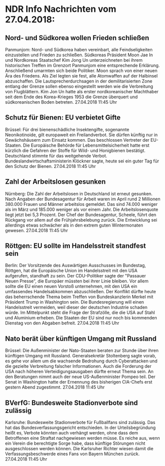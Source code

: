 # NDR Info Nachrichten vom 27.04.2018:


## Nord- und Südkorea wollen Frieden schließen
Panmunjom:	Nord- und Südkorea haben vereinbart, alle Feindseligkeiten einzustellen und Frieden zu schließen. Südkoreas Präsident Moon Jae In und Nordkoreas Staatschef Kim Jong Un unterzeichneten bei ihrem historischen Treffen im Grenzort Panmunjom eine entsprechende Erklärung. Anschließend umarmten sich beide Politiker. Moon sprach von einer neuen Ära des Friedens. Als Ziel legten sie fest, alle Atomwaffen auf der Halbinsel abzuschaffen. Die Lautsprecherdurchsagen in der demilitarisierten Zone entlang der Grenze sollen ebenso eingestellt werden wie die Verbreitung von Flugblättern. Kim Jon Un hatte als erster nordkoreanischer Machthaber seit dem Ende des Korea-Krieges 1953 die Grenze überquert und südkoreanischen Boden betreten. 27.04.2018 11:45 Uhr 

## Schutz für Bienen: EU verbietet Gifte
Brüssel: Für drei bienenschädliche Insektengifte, sogenannte Neonikotinoide, gilt europaweit ein Freilandverbot. Sie dürfen künftig nur in Gewächshäusern zum Einsatz kommen. Das beschlossen Vertreter der EU-Staaten. Die Europäische Behörde für Lebensmittelsicherheit hatte erst kürzlich die Gefahren der Stoffe für Wild- und Honigbienen bestätigt. Deutschland stimmte für das weitgehende Verbot. Bundeslandwirtschaftsministerin Klöckner sagte, heute sei ein guter Tag für den Schutz der Bienen. 27.04.2018 11:45 Uhr 

## Zahl der Arbeitslosen gesunken
Nürnberg: Die Zahl der Arbeitslosen in Deutschland ist erneut gesunken. Nach Angaben der Bundesagentur für Arbeit waren im April rund 2 Millionen 380.000 Frauen und Männer arbeitslos gemeldet. Das sind 74.000 weniger als im März und 185.000 weniger als vor einem Jahr. Die Arbeitslosenquote liegt jetzt bei 5,3 Prozent. Der Chef der Bundesagentur, Scheele, führt den Rückgang vor allem auf die Frühjahrsbelebung zurück. Die Entwicklung sei allerdings etwas schwächer als in den extrem guten Wintermonaten gewesen. 27.04.2018 11:45 Uhr 

## Röttgen: EU sollte im Handelsstreit standfest sein
Berlin: Der Vorsitzende des Auswärtigen Ausschusses im Bundestag, Röttgen, hat die Europäische Union im Handelsstreit mit den USA aufgerufen, standhaft zu sein. Der CDU-Politiker sagte der "Passauer Neuen Presse", die Europäer müssten bei ihrer Linie bleiben. Vor allem sollte die EU einen neuen Vorstoß unternehmen, mit den USA ein umfassendes Handelsabkommen abzuschließen. Der Konflikt dürfte heute das beherrschende Thema beim Treffen von Bundeskanzlerin Merkel mit Präsident Trump in Washington sein. Die Bundesregierung will einen Handelsstreit vermeiden, weil dieser der deutschen Industrie schaden würde. Im Mittelpunkt steht die Frage der Strafzölle, die die USA auf Stahl und Aluminium erheben. Die Staaten der EU sind nur noch bis kommenden Dienstag von den Abgaben befreit. 27.04.2018 11:45 Uhr 

## Nato berät über künftigen Umgang mit Russland
Brüssel: Die Außenminister der Nato-Staaten beraten zur Stunde über ihren künftigen Umgang mit Russland. Generalsekretär Stoltenberg sagte vorab, es gehe vor allem um die wachsende Bedrohung durch Cyberattacken und die gezielte Verbreitung falscher Informationen. Auch die Forderung der USA nach höheren Verteidigungsausgaben dürfte erneut Thema sein. An den Beratungen nimmt auch der neue US-Außenminister Pompeo teil. Der Senat in Washington hatte der Ernennung des bisherigen CIA-Chefs erst gestern Abend zugestimmt. 27.04.2018 11:45 Uhr 

## BVerfG: Bundesweite Stadionverbote sind zulässig
Karlsruhe: Bundesweite Stadionverbote für Fußballfans sind zulässig. Das hat das Bundesverfassungsgericht entschieden. In der Urteilsbegründung heißt es, Verbote könnten auch verhängt werden, ohne dass dem Betroffenen eine Straftat nachgewiesen werden müsse. Es reiche aus, wenn ein Verein die berechtigte Sorge habe, dass künftige Störungen nicht ausgeschlossen werden können. Die Karlsruher Richter wiesen damit die Verfassungsbeschwerde eines Fans von Bayern München zurück. 27.04.2018 11:45 Uhr 
